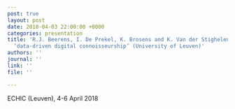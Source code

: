 ```yaml
---
post: true
layout: post
date: 2018-04-03 22:00:00 +0000
categories: presentation
title: 'R.J. Beerens, I. De Prekel, K. Brosens and K. Van der Stighelen: Towards a
  ‘data-driven digital connoisseurship’ (University of Leuven)'
authors: ''
journal: ''
link: ''
file: ''

---
```

ECHIC (Leuven), 4-6 April 2018